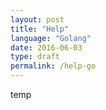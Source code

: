 ```yaml
---
layout: post
title: "Help"
language: "Golang"
date: 2016-06-03
type: draft
permalink: /help-go
---
```


temp
